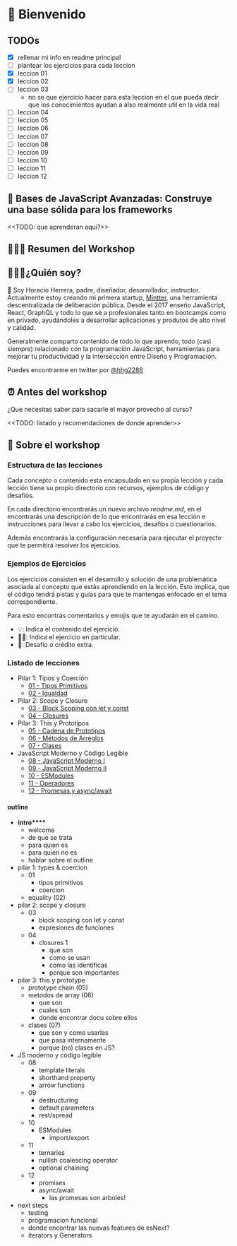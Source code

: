 # 🎉 Bienvenido

## TODOs

- [x] rellenar mi info en readme principal
- [ ] plantear los ejercicios para cada leccion
- [x] leccion 01
- [x] leccion 02
- [ ] leccion 03
  - no se que ejercicio hacer para esta leccion en el que pueda decir que los conocimientos ayudan a also realmente util en la vida real
- [ ] leccion 04
- [ ] leccion 05
- [ ] leccion 06
- [ ] leccion 07
- [ ] leccion 08
- [ ] leccion 09
- [ ] leccion 10
- [ ] leccion 11
- [ ] leccion 12

## 🚌 Bases de JavaScript Avanzadas: Construye una base sólida para los frameworks

<<TODO: que aprenderan aqui?>>

## 👨🏻‍💻 Resumen del Workshop

## 👨🏻‍💻¿Quién soy?

👋 Soy Horacio Herrera, padre, diseñador, desarrollador, instructor. Actualmente estoy creando mi primera startup, [Mintter](https://mintter.com), una herramienta descentralizada de deliberación pública. Desde el 2017 enseño JavaScript, React, GraphQL y todo lo que sé a profesionales tanto en bootcamps como en privado, ayudándoles a desarrollar aplicaciones y produtos de alto nivel y calidad.

Generalmente comparto contenido de todo lo que aprendo, todo (casi siempre) relacionado con la programación JavaScript, herramientas para mejorar tu productividad y la intersección entre Diseño y Programación.

Puedes encontrarme en twitter por [@hhg2288](https://twitter.com/hhg2288)

## ⏰ Antes del workshop

¿Que necesitas saber para sacarle el mayor provecho al curso?

<<TODO: listado y recomendaciones de donde aprender>>

## 📝 Sobre el workshop

### Estructura de las lecciones

Cada concepto o contenido esta encapsulado en su propia lección y cada lección tiene su propio directorio con recursos, ejemplos de código y desafíos.

En cada directorio encontrarás un nuevo archivo _readme.md_, en el encontrarás una descripción de lo que encontrarás en esa lección e instrucciones para llevar a cabo los ejercicios, desafíos o cuestionarios.

Además encontrarás la configuración necesaria para ejecutar el proyecto que te permitirá resolver los ejercicios.

### Ejemplos de Ejercicios

Los ejercicios consisten en el desarrollo y solución de una problemática asociada al concepto que estás aprendiendo en la lección. Esto implica, que el código tendrá pistas y guías para que te mantengas enfocado en el tema correspondiente.

Para esto encontrás comentarios y emojis que te ayudarán en el camino.

- 💡: Indica el contenido del ejercicio.
- 🏋️‍♂️: Indica el ejercicio en particular.
- 🍬: Desafío o crédito extra.

### Listado de lecciones

- Pilar 1: Tipos y Coerción
  - [01 - Tipos Primitivos](./leccion01/readme.md)
  - [02 - Igualdad](./leccion02/readme.md)
- Pilar 2: Scope y Closure
  - [03 - Block Scoping con let y const](./leccion03/readme.md)
  - [04 - Closures](./leccion04/readme.md)
- Pilar 3: This y Prototipos
  - [05 - Cadena de Prototipos](./leccion05/readme.md)
  - [06 - Métodos de Arreglos](./leccion06/readme.md)
  - [07 - Clases](./leccion07/readme.md)
- JavaScript Moderno y Código Legible
  - [08 - JavaScript Moderno I](./leccion08/readme.md)
  - [09 - JavaScript Moderno II](./leccion09/readme.md)
  - [10 - ESModules](./leccion10/readme.md)
  - [11 - Operadores](./leccion11/readme.md)
  - [12 - Promesas y async/await](./leccion12/readme.md)

#### outline

- **intro\*\*\*\***
  - welcome
  - de que se trata
  - para quien es
  - para quien no es
  - hablar sobre el outline
- pilar 1: types & coercion
  - 01
    - tipos primitivos
    - coercion
  - equality (02)
- pilar 2: scope y closure
  - 03
    - block scoping con let y const
    - expresiones de funciones
  - 04
    - closures 1
      - que son
      - como se usan
      - como las identificas
      - porque son importantes
- pilar 3: this y prototype
  - prototype chain (05)
  - metodos de array (06)
    - que son
    - cuales son
    - donde encontrar docu sobre ellos
  - clases (07)
    - que son y como usarlas
    - que pasa internamente
    - porque (no) clases en JS?
- JS moderno y codigo legible
  - 08
    - template literals
    - shorthand property
    - arrow functions
  - 09
    - destructuring
    - default parameters
    - rest/spread
  - 10
    - ESModules
      - import/export
  - 11
    - ternaries
    - nullish coalescing operator
    - optional chaining
  - 12
    - promises
    - async/await
      - las promesas son arboles!
- next steps
  - testing
  - programacion funcional
  - donde encontrar las nuevas features de esNext?
  - iterators y Generators
